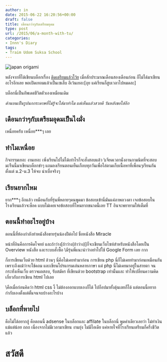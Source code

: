 ```yaml
---
author: in
date: 2015-06-22 16:20:56+00:00
draft: false
title: เดือนกว่าๆกับเตรียมอุดม
type: post
url: /2015/06/a-month-with-tu/
categories:
- Innn's Diary
tags:
- Traim Udom Suksa School
---
```


![่japan origami](https://www.innnblog.com/wp-content/uploads/2014/03/1000_Cranes_for_Japan_Sans_Text-1-1024x640.jpg)


หลังจากที่ได้เขียนบล็อกเรื่อง [ติดเตรียมแล้วโว้ย](https://www.innnblog.com/finally-i-get-tu/) เมื่อสักประมาณเดือนสองเดือนก่อน ก็ไม่ได้มาเขียนอะไรอีกเลย พอเปิดเทอมแล้วเป็นเซเล็บ อีเว้นเยอะ[ถุย แค่เรียนก็สูบเวลาไปหมดละ]

บล็อกนี่เป็นอัพเดตชีวิตตัวเองเหมือนเดิม

<!-- more -->



*ด้านบนเป็นรูปนกกระดาษที่ไม่รู้จะใส่มาทำไม แต่เห็นแล้วสวยดี วันหลังขอใส่อีก*


## เดือนกว่าๆกับเตรียมอุดมเป็นไงมั่ง


เหนื่อยครับ เหนื่อย***ๆ เลย


## ทำไมเหนื่อย


กิจกรรมเยอะ งานเยอะ เพิ่งเรียนไปไม่ได้เท่าไรก็จะสั่งสอบแล้ว \\เจียดเวลานั่งอานกามนิตที่จะสอบมะรืนนี้มาเขียนบล็อกขำๆ แถมลงเรียนตอนเย็นเกือบทุกวันเพื่อไล่ตามเก็บเนื้อหาที่เพื่อนๆเรียนกันตั้งแต่ ม.2-ม.3 ให้จบ น่าเบื่อจริงๆ


## เรียนยากไหม


ยาก***ๆ อีกแล้ว เหมือนกับที่รุ่นพี่หลายๆคนพูดมา ข้อสอบเข้านี่มันแค่ภาพลวงตา เจอข้อสอบในโรงเรียนแล้วจะช็อค แบบไม่เคยเจอข้อสอบที่ไหนยากขนาดนี้เลย TT อินจะพยายามให้เต็มที่


## ตอนนี้ทำอะไรอยู่บ้าง


ตอนนี้ที่ห้องกำลังทำหนังสือขายรุ่นน้องปีต่อไป ชื่อหนังสือ Miracle

หน้าที่อินคือการคิดโจทย์ และถ้าว่าง[ถ้าว่าง(ถ้าว่าง)]ก็จะเขียนเว็บไซท์สำหรับหนังสือโดยเป็น Overview หนังสือ และระบบสั่งซื้อ \\มีรุ่นพี่แนะนำว่าอย่าไปใช้ Google Form เลย กาก

ก็การเขียนเว็บด้วย html ล้วนๆ นี่คือไม่เคยทำมาก่อน การเขียน php นี่ก็ไม่เคยทำมาก่อนเหมือนกัน เพราะถึงแม้ว่าจะใช้คอม และเขียนโปรแกรมเล่นหลายภาษา แต่ php นี่ไม่เคยมาอยู่ในสายตา จนกระทั่งเห็นเว็บ ตรวจผลสอบ, รับสมัคร ที่เขียนด้วย bootstrap เท่านั้นและ ทำให้เปลี่ยนความคิดเกี่ยวกับการเขียน html ไปเลย

\คือเมื่อก่อนคิดว่า html css งี้ ไม่ต้องออกแบบเองก็ได้ ไปก็อปมาทั้งดุ้นเลยก็ได้ แต่ตอนนี้อยากกำกับเองตั้งแต่ตั้นจนจบบ้างอะไรบ้าง


## บล็อกที่หายไป


คือไม่ได้อยากอู้ คือตอนนี้ adsense ในบล็อกและ affilate ในบล็อกนี่ พูดคำเดียวเลยว่า ไม่ทำเงิน แม้แต่น้อย ถถถ เนื่องจากไม่มีเวลามาเขียน งานยุ่ง ไม่มีไอเดีย แค่หายใจที่โรงเรียนเตรียมก็ครึ่งชีวิตแล้ว




# สวัสดี
